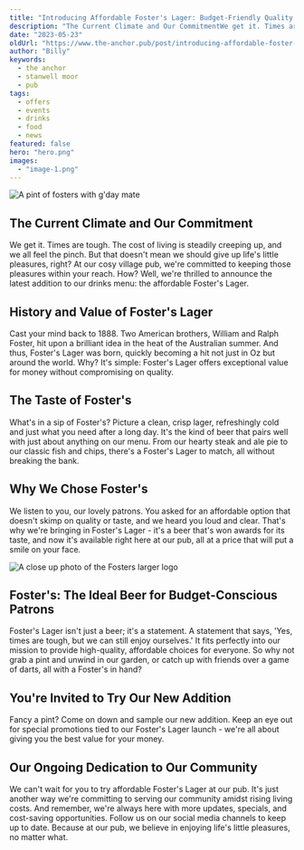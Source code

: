 ```yaml
---
title: "Introducing Affordable Foster's Lager: Budget-Friendly Quality at Our Pub"
description: "The Current Climate and Our CommitmentWe get it. Times are tough. The cost of living is steadily creeping up, and we all feel the pinch. But that doesn't mean we should give up life's little pleasures, right? At our cosy village pub, we're committed to keeping those pleasures within your reach. How? Well, we're thrilled to announce the latest addition to our drinks menu: the affordable Foster's Lager.History and Value of Foster's LagerCast your mind back to 1888. Two American brothers, William a"
date: "2023-05-23"
oldUrl: "https://www.the-anchor.pub/post/introducing-affordable-foster-s-lager-budget-frien"
author: "Billy"
keywords:
  - the anchor
  - stanwell moor
  - pub
tags:
  - offers
  - events
  - drinks
  - food
  - news
featured: false
hero: "hero.png"
images:
  - "image-1.png"
---
```


  

![A pint of fosters with g'day mate](https://static.wixstatic.com/media/1c749e_bf103ce25ff2437ea502cb5487c5157d~mv2.png/v1/fill/w_49,h_37,al_c,q_85,usm_0.66_1.00_0.01,blur_2,enc_avif,quality_auto/1c749e_bf103ce25ff2437ea502cb5487c5157d~mv2.png)

## The Current Climate and Our Commitment

We get it. Times are tough. The cost of living is steadily creeping up, and we all feel the pinch. But that doesn't mean we should give up life's little pleasures, right? At our cosy village pub, we're committed to keeping those pleasures within your reach. How? Well, we're thrilled to announce the latest addition to our drinks menu: the affordable Foster's Lager.

  

## History and Value of Foster's Lager

Cast your mind back to 1888. Two American brothers, William and Ralph Foster, hit upon a brilliant idea in the heat of the Australian summer. And thus, Foster's Lager was born, quickly becoming a hit not just in Oz but around the world. Why? It's simple: Foster's Lager offers exceptional value for money without compromising on quality.

  

## The Taste of Foster's

What's in a sip of Foster's? Picture a clean, crisp lager, refreshingly cold and just what you need after a long day. It's the kind of beer that pairs well with just about anything on our menu. From our hearty steak and ale pie to our classic fish and chips, there's a Foster's Lager to match, all without breaking the bank.

  

## Why We Chose Foster's

We listen to you, our lovely patrons. You asked for an affordable option that doesn't skimp on quality or taste, and we heard you loud and clear. That's why we're bringing in Foster's Lager - it's a beer that's won awards for its taste, and now it's available right here at our pub, all at a price that will put a smile on your face.

  

![A close up photo of the Fosters larger logo](https://static.wixstatic.com/media/1c749e_ed09014c733f4b8ab50f2b7af9cef8c4~mv2.png/v1/fill/w_49,h_37,al_c,q_85,usm_0.66_1.00_0.01,blur_2,enc_avif,quality_auto/1c749e_ed09014c733f4b8ab50f2b7af9cef8c4~mv2.png)

  

## Foster's: The Ideal Beer for Budget-Conscious Patrons

Foster's Lager isn't just a beer; it's a statement. A statement that says, 'Yes, times are tough, but we can still enjoy ourselves.' It fits perfectly into our mission to provide high-quality, affordable choices for everyone. So why not grab a pint and unwind in our garden, or catch up with friends over a game of darts, all with a Foster's in hand?

  

## You're Invited to Try Our New Addition

Fancy a pint? Come on down and sample our new addition. Keep an eye out for special promotions tied to our Foster's Lager launch - we're all about giving you the best value for your money.

  

## Our Ongoing Dedication to Our Community

We can't wait for you to try affordable Foster's Lager at our pub. It's just another way we're committing to serving our community amidst rising living costs. And remember, we're always here with more updates, specials, and cost-saving opportunities. Follow us on our social media channels to keep up to date. Because at our pub, we believe in enjoying life's little pleasures, no matter what.
